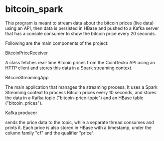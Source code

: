 # bitcoin_spark

This program is meant to stream data about the bitcoin prices (live data) using an API, then data is persisted in HBase and pushed to a Kafka server that has a console consumer to show the bitcoin price every 20 seconds.

Following are the main components of the project:


BitcoinPriceReceiver

A class fetches real-time Bitcoin prices from the CoinGecko API using an HTTP client and stores this data in a Spark streaming context.

BitcoinStreamingApp 

The main application that manages the streaming process. It uses a Spark Streaming context to process Bitcoin prices every 10 seconds, and stores the data in a Kafka topic ("bitcoin-price-topic") and an HBase table ("bitcoin_prices").

Kafka producer

sends the price data to the topic, while a separate thread consumes and prints it. Each price is also stored in HBase with a timestamp, under the column family "cf" and the qualifier "price".
